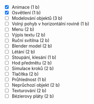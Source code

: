 - [x] Animace (1 b) 
- [x] Osvětlení (1 b) 
- [ ] Modelování objektů (3 b) 
- [ ] Volný pohyb v horizontální rovině (1 b) 
- [ ] Menu (2 b) 
- [ ] Výpis textu (2 b) 
- [ ] Ruční svítilna (2 b) 
- [ ] Blender model (2 b) 
- [ ] Létání (2 b) 
- [ ] Stoupání, klesání (1 b) 
- [ ] Hod předmětu (2 b) 
- [ ] Simulace kroků (2 b) 
- [ ] Tlačítka (2 b) 
- [ ] Průhlednost (1 b) 
- [ ] Neprůchozí objekt (2 b) 
- [ ] Texturování (2 b) 
- [ ] Bézierovy pláty (2 b) 
